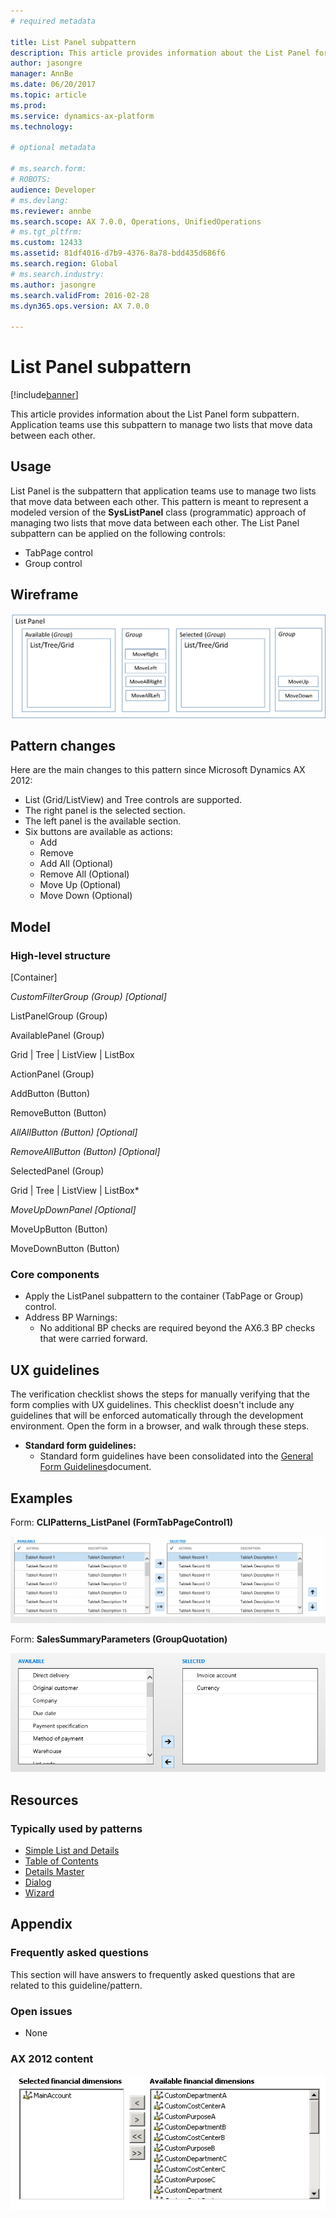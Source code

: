 ```yaml
---
# required metadata

title: List Panel subpattern
description: This article provides information about the List Panel form subpattern. Application teams use this subpattern to manage two lists that move data between each other.
author: jasongre
manager: AnnBe
ms.date: 06/20/2017
ms.topic: article
ms.prod: 
ms.service: dynamics-ax-platform
ms.technology: 

# optional metadata

# ms.search.form: 
# ROBOTS: 
audience: Developer
# ms.devlang: 
ms.reviewer: annbe
ms.search.scope: AX 7.0.0, Operations, UnifiedOperations
# ms.tgt_pltfrm: 
ms.custom: 12433
ms.assetid: 81df4016-d7b9-4376-8a78-bdd435d686f6
ms.search.region: Global
# ms.search.industry: 
ms.author: jasongre
ms.search.validFrom: 2016-02-28
ms.dyn365.ops.version: AX 7.0.0

---
```


# List Panel subpattern

[!include[banner](../includes/banner.md)]


This article provides information about the List Panel form subpattern. Application teams use this subpattern to manage two lists that move data between each other.

Usage
-----

List Panel is the subpattern that application teams use to manage two lists that move data between each other. This pattern is meant to represent a modeled version of the **SysListPanel** class (programmatic) approach of managing two lists that move data between each other. The List Panel subpattern can be applied on the following controls:

-   TabPage control
-   Group control

## Wireframe
[![ListPanel(1)](./media/listpanel1-1024x339.png)](./media/listpanel1.png)

## Pattern changes
Here are the main changes to this pattern since Microsoft Dynamics AX 2012:

-   List (Grid/ListView) and Tree controls are supported.
-   The right panel is the selected section.
-   The left panel is the available section.
-   Six buttons are available as actions:
    -   Add
    -   Remove
    -   Add All (Optional)
    -   Remove All (Optional)
    -   Move Up (Optional)
    -   Move Down (Optional)

## Model
### High-level structure

\[Container\]

*CustomFilterGroup (Group) \[Optional\]*

ListPanelGroup (Group)

AvailablePanel (Group)

Grid | Tree | ListView | ListBox

ActionPanel (Group)

AddButton (Button)

RemoveButton (Button)

*AllAllButton (Button) \[Optional\]*

*RemoveAllButton (Button) \[Optional\]*

SelectedPanel (Group)

Grid | Tree | ListView | ListBox\*

*MoveUpDownPanel \[Optional\]*

MoveUpButton (Button)

MoveDownButton (Button)

### Core components

-   Apply the ListPanel subpattern to the container (TabPage or Group) control.
-   Address BP Warnings:
    -   No additional BP checks are required beyond the AX6.3 BP checks that were carried forward.

## UX guidelines
The verification checklist shows the steps for manually verifying that the form complies with UX guidelines. This checklist doesn't include any guidelines that will be enforced automatically through the development environment. Open the form in a browser, and walk through these steps.

-   **Standard form guidelines:**
    -   Standard form guidelines have been consolidated into the [General Form Guidelines](general-form-guidelines.md)document.

## Examples
Form: **CLIPatterns\_ListPanel** **(FormTabPageControl1)** 

[![ListPanel(2)](./media/listpanel2-1024x283.png)](./media/listpanel2.png) 

Form: **SalesSummaryParameters (GroupQuotation)** 

[![ListPanel(3)](./media/listpanel3.png)](./media/listpanel3.png)

## Resources
### Typically used by patterns

-   [Simple List and Details](simple-list-details-form-pattern.md)
-   [Table of Contents](table-of-contents-form-pattern.md)
-   [Details Master](details-master-form-pattern.md)
-   [Dialog](dialog-form-pattern.md)
-   [Wizard](wizard-form-pattern.md)

## Appendix
### Frequently asked questions

This section will have answers to frequently asked questions that are related to this guideline/pattern.

### Open issues

-   None

### AX 2012 content

[![ListPanel(4)](./media/listpanel4.png)](./media/listpanel4.png)



